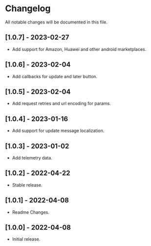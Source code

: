 # Changelog

All notable changes will be documented in this file.

## [1.0.7] - 2023-02-27
* Add support for Amazon, Huawei and other android marketplaces.

## [1.0.6] - 2023-02-04
* Add callbacks for update and later button.

## [1.0.5] - 2023-02-04
* Add request retries and url encoding for params.

## [1.0.4] - 2023-01-16
* Add support for update message localization.

## [1.0.3] - 2023-01-02
* Add telemetry data.

## [1.0.2] - 2022-04-22
* Stable release.

## [1.0.1] - 2022-04-08
* Readme Changes.

## [1.0.0] - 2022-04-08
* Initial release.
